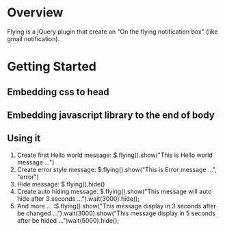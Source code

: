 Overview
========

Flying is a jQuery plugin that create an "On the flying notification box" (like gmail notification).
	
Getting Started
========

Embedding css to head
--------
<code><link rel="stylesheet" type="text/css" href="resources/css/jquery.flying.css"/></code>

Embedding javascript library to the end of body
--------
<script type="text/javascript" src="http://ajax.googleapis.com/ajax/libs/jquery/1.5.1/jquery.min.js"></script>
<script type="text/javascript" src="js/jquery.flying.js"></script>

Using it
--------
1. Create first Hello world message: $.flying().show("This is Hello world message ...")
2. Create error style message: $.flying().show("This is Error message ...", "error")
3. Hide message: $.flying().hide()
4. Create auto hiding message: $.flying().show("This message will auto hide after 3 seconds ...").wait(3000).hide();
5. And more ... :$.flying().show("This message display in 3 seconds after be changed ...").wait(3000).show("This message display in 5 seconds after be hided ...")wait(5000).hide();